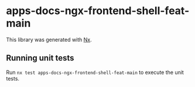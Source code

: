 # apps-docs-ngx-frontend-shell-feat-main

This library was generated with [Nx](https://nx.dev).

## Running unit tests

Run `nx test apps-docs-ngx-frontend-shell-feat-main` to execute the unit tests.
